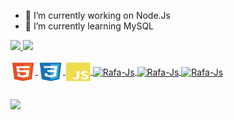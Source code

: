 
- 🔭 I’m currently working on Node.Js
- 🌱 I’m currently learning MySQL

<a href="https://github.com/Somersalt">
  <img height="180em" src="https://github-readme-stats.vercel.app/api?username=Somersalt&show_icons=true&theme=dark&include_all_commits=true&count_private=true"/>
  <img height="180em" src="https://github-readme-stats.vercel.app/api/top-langs/?username=Somersalt&layout=compact&langs_count=7&theme=dark"/>
</div>
<div style="display: inline_block"><br>
  
  <img align="center" alt="Rafa-HTML" height="30" width="40" src="https://raw.githubusercontent.com/devicons/devicon/master/icons/html5/html5-original.svg">
  <img align="center" alt="Rafa-CSS" height="30" width="40" src="https://raw.githubusercontent.com/devicons/devicon/master/icons/css3/css3-original.svg">
  <img align="center" alt="Rafa-Js" height="30" width="40" src="https://raw.githubusercontent.com/devicons/devicon/master/icons/javascript/javascript-plain.svg">
  <img align="center" alt="Rafa-Js" height="30" width="40" src="https://cdn.worldvectorlogo.com/logos/mongodb-icon-1.svg">
  <img align="center" alt="Rafa-Js" height="30" width="40" src="https://cdn.worldvectorlogo.com/logos/postgresql.svg">
  <img align="center" alt="Rafa-Js" height="30" width="40" src="https://cdn.worldvectorlogo.com/logos/mysql-3.svg">
  
  ##
 
  <a href="https://www.linkedin.com/in/ygor-vidal/" target="_blank"><img src="https://img.shields.io/badge/-LinkedIn-%230077B5?style=for-the-badge&logo=linkedin&logoColor=white" target="_blank"></a>
